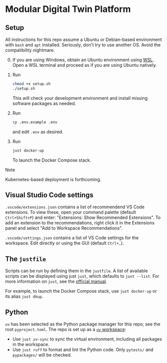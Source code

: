 # Modular Digital Twin Platform

## Setup

All instructions for this repo assume a Ubuntu or Debian-based environment with `bash` and `apt` installed.  Seriously, don't try to use another OS.  Avoid the compatibility nightmare.

0. If you are using Windows, obtain an Ubuntu environment using [WSL](https://code.visualstudio.com/docs/remote/wsl).  Open a WSL terminal and proceed as if you are using Ubuntu natively.

1. Run
    ```bash
    chmod +x setup.sh
    ./setup.sh
    ```
   This will check your development environment and install missing software packages as needed.

2. Run
    ```bash
    cp .env.example .env
    ```
   and edit `.env` as desired.

3. Run
    ```bash
    just docker-up
    ```
   To launch the Docker Compose stack.

>[!NOTE]
> Kubernetes-based deployment is forthcoming.

## Visual Studio Code settings

`.vscode/extensions.json` contains a list of recommendend VS Code extensions. To view these, open your command palette (default `Ctrl+Shift+P`) and enter: "Extensions: Show Recommended Extensions".  To add an extension to the recommendations, right click it in the Extensions panel and select "Add to Workspace Recommendations".

`.vscode/settings.json` contains a list of VS Code settings for the workspace.  Edit directly or using the GUI (default `Ctrl+,`).

## The `justfile`

Scripts can be run by defining them in the `justfile`.  A list of available scripts can be displayed using just `just`, which defaults to `just --list`.  For more information on `just`, see the [official manual](https://just.systems/man/en/).

For example, to launch the Docker Compose stack, use `just docker-up` or its alias `just dkup`.

## Python

`uv` has been selected as the Python package manager for this repo; see the root `pyproject.toml`.  The repo is set up as a [`uv` workspace](https://docs.astral.sh/uv/concepts/projects/workspaces/):

- Use `just uv-sync` to sync the virtual environment, including all packages in the workspace.
- Use `just ruff` to format and lint the Python code.  Only `pytests/` and `pypackages/` will be checked.
